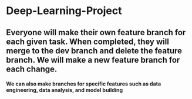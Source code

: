 # Deep-Learning-Project

## Everyone will make their own feature branch for each given task. When completed, they will merge to the dev branch and delete the feature branch. We will make a new feature branch for each change.

#### We can also make branches for specific features such as data engineering, data analysis, and model building


